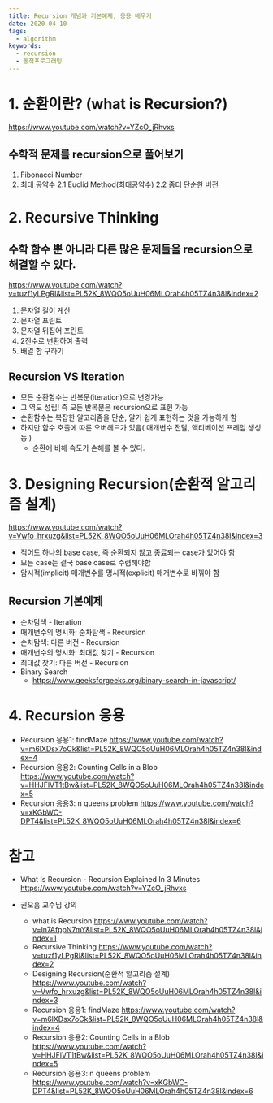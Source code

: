 ```yaml
---
title: Recursion 개념과 기본예제, 응용 배우기
date: 2020-04-10
tags:
  - algorithm
keywords:
  - recursion
  - 동적프로그래밍
---
```


# 1. 순환이란? (what is Recursion?)

https://www.youtube.com/watch?v=YZcO_jRhvxs

## 수학적 문제를 recursion으로 풀어보기

1. Fibonacci Number
2. 최대 공약수
   2.1 Euclid Method(최대공약수)
   2.2 좀더 단순한 버전

# 2. Recursive Thinking

## 수학 함수 뿐 아니라 다른 많은 문제들을 recursion으로 해결할 수 있다.

https://www.youtube.com/watch?v=tuzf1yLPgRI&list=PL52K_8WQO5oUuH06MLOrah4h05TZ4n38l&index=2

1. 문자열 길이 계산
2. 문자열 프린트
3. 문자열 뒤집어 프린트
4. 2진수로 변환하여 출력
5. 배열 합 구하기

## Recursion VS Iteration

- 모든 순환함수는 반복문(iteration)으로 변경가능
- 그 역도 성립! 즉 모든 반목분은 recursion으로 표현 가능
- 순환함수는 복잡한 알고리즘을 단순, 알기 쉽게 표현하는 것을 가능하게 함
- 하지만 함수 호출에 따른 오버헤드가 있음( 매개변수 전달, 액티베이션 프레임 생성 등 )
  - 순환에 비해 속도가 손해를 볼 수 있다.

# 3. Designing Recursion(순환적 알고리즘 설계)

https://www.youtube.com/watch?v=Vwfo_hrxuzg&list=PL52K_8WQO5oUuH06MLOrah4h05TZ4n38l&index=3

- 적어도 하나의 base case, 즉 순환되지 않고 종료되는 case가 있어야 함
- 모든 case는 결국 base case로 수렴해야함
- 암시적(implicit) 매개변수를 명시적(explicit) 매개변수로 바꿔야 함

## Recursion 기본예제

- 순차탐색 - Iteration
- 매개변수의 명시화: 순차탐색 - Recursion
- 순차탐색: 다른 버전 - Recursion
- 매개변수의 명시화: 최대값 찾기 - Recursion
- 최대값 찾기: 다른 버전 - Recursion
- Binary Search
  - https://www.geeksforgeeks.org/binary-search-in-javascript/

# 4. Recursion 응용

- Recursion 응용1: findMaze
  https://www.youtube.com/watch?v=m6lXDsx7oCk&list=PL52K_8WQO5oUuH06MLOrah4h05TZ4n38l&index=4
- Recursion 응용2: Counting Cells in a Blob
  https://www.youtube.com/watch?v=HHJFlVT1tBw&list=PL52K_8WQO5oUuH06MLOrah4h05TZ4n38l&index=5
- Recursion 응용3: n queens problem
  https://www.youtube.com/watch?v=xKGbWC-DPT4&list=PL52K_8WQO5oUuH06MLOrah4h05TZ4n38l&index=6

# 참고

- What Is Recursion - Recursion Explained In 3 Minutes
  https://www.youtube.com/watch?v=YZcO_jRhvxs

- 권오흠 교수님 강의
  - what is Recursion
    https://www.youtube.com/watch?v=ln7AfppN7mY&list=PL52K_8WQO5oUuH06MLOrah4h05TZ4n38l&index=1
  - Recursive Thinking
    https://www.youtube.com/watch?v=tuzf1yLPgRI&list=PL52K_8WQO5oUuH06MLOrah4h05TZ4n38l&index=2
  - Designing Recursion(순환적 알고리즘 설계)
    https://www.youtube.com/watch?v=Vwfo_hrxuzg&list=PL52K_8WQO5oUuH06MLOrah4h05TZ4n38l&index=3
  - Recursion 응용1: findMaze
    https://www.youtube.com/watch?v=m6lXDsx7oCk&list=PL52K_8WQO5oUuH06MLOrah4h05TZ4n38l&index=4
  - Recursion 응용2: Counting Cells in a Blob
    https://www.youtube.com/watch?v=HHJFlVT1tBw&list=PL52K_8WQO5oUuH06MLOrah4h05TZ4n38l&index=5
  - Recursion 응용3: n queens problem
    https://www.youtube.com/watch?v=xKGbWC-DPT4&list=PL52K_8WQO5oUuH06MLOrah4h05TZ4n38l&index=6
